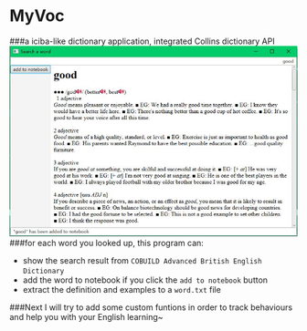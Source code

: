 # MyVoc
###a iciba-like dictionary application, integrated Collins dictionary API
![image](https://github.com/helenawang/MyVoc/blob/master/png/make_a_search.JPG)
###for each word you looked up, this program can:
* show the search result from `COBUILD Advanced British English Dictionary`
* add the word to notebook if you click the `add to notebook` button
* extract the definition and examples to a `word.txt` file

###Next I will try to add some custom funtions in order to track behaviours and help you with your English learning~
